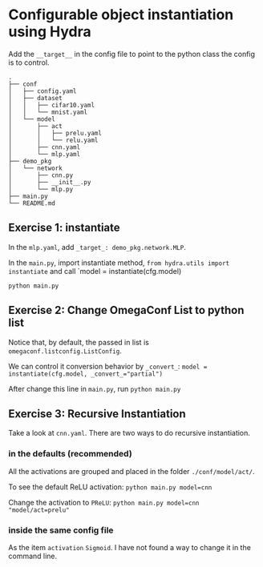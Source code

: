 # Configurable object instantiation using Hydra

Add the `__target__` in the config file to point to the python class the config is to control.

```
.
├── conf
│   ├── config.yaml
│   ├── dataset
│   │   ├── cifar10.yaml
│   │   └── mnist.yaml
│   └── model
│       ├── act
│       │   ├── prelu.yaml
│       │   └── relu.yaml
│       ├── cnn.yaml
│       └── mlp.yaml
├── demo_pkg
│   └── network
│       ├── cnn.py
│       ├── __init__.py
│       └── mlp.py
├── main.py
└── README.md
```

## Exercise 1: instantiate

In the `mlp.yaml`, add `_target_: demo_pkg.network.MLP`. 

In the `main.py`, import instantiate method, 
`from hydra.utils import instantiate`  and call
`model = instantiate(cfg.model)

`python main.py `

## Exercise 2: Change OmegaConf List to python list

Notice that, by default, the passed in list is `omegaconf.listconfig.ListConfig`.

We can control it conversion behavior by `_convert_`: 
`model = instantiate(cfg.model, _convert_="partial")`

After change this line in `main.py`, run `python main.py`

## Exercise 3: Recursive Instantiation 

Take a look at `cnn.yaml`.
There are two ways to do recursive instantiation.

### in the defaults (recommended)

All the activations are grouped and placed in the folder `./conf/model/act/`.

To see the default ReLU activation:
`python main.py model=cnn`

Change the activation to `PReLU`:
`python main.py model=cnn "model/act=prelu"`

### inside the same config file

As the item `activation` `Sigmoid`. 
I have not found a way to change it in the command line.

